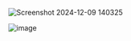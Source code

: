 ![Screenshot 2024-12-09 140325](https://github.com/user-attachments/assets/59896096-7c34-4620-8eb5-05363cfa745c)

![image](https://github.com/user-attachments/assets/a4e4a5f9-bc4a-46e5-81c9-6e306771dcdd)
